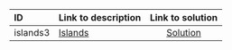 | ID | Link to description | Link to solution |
|:---|:---|:---:|
| islands3 | [Islands](https://open.kattis.com/problems/islands3) | [Solution](https://github.com/versenyi98/leetcode-solutions/tree/main/solutions/Islands)|
